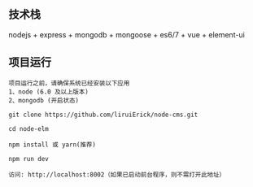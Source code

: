 ## 技术栈

nodejs + express + mongodb + mongoose + es6/7 + vue + element-ui


## 项目运行

```
项目运行之前，请确保系统已经安装以下应用
1、node (6.0 及以上版本)
2、mongodb (开启状态)

```

```
git clone https://github.com/liruiErick/node-cms.git

cd node-elm

npm install 或 yarn(推荐)

npm run dev

访问: http://localhost:8002（如果已启动前台程序，则不需打开此地址）



